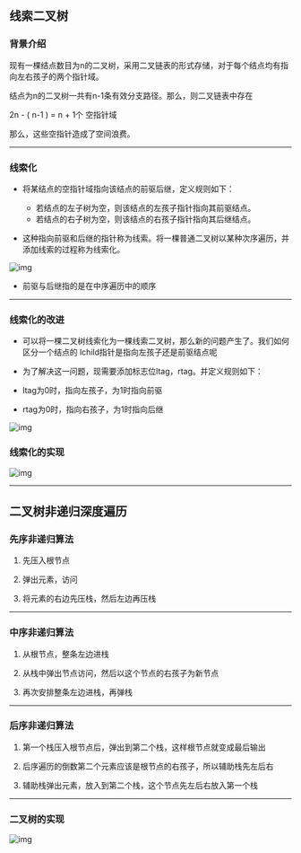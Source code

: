 ## 线索二叉树

### 背景介绍

现有一棵结点数目为n的二叉树，采⽤二叉链表的形式存储，对于每个结点均有指向左右孩子的两个指针域。

结点为n的二叉树一共有n-1条有效分支路径。那么，则二叉链表中存在

2n - ( n-1 ) = n + 1个 空指针域

那么，这些空指针造成了空间浪费。

---


### 线索化

-   将某结点的空指针域指向该结点的前驱后继，定义规则如下：
	-   若结点的左子树为空，则该结点的左孩子指针指向其前驱结点。
	-   若结点的右子树为空，则该结点的右孩子指针指向其后继结点。
    

-   这种指向前驱和后继的指针称为线索。将一棵普通二叉树以某种次序遍历，并添加线索的过程称为线索化。
    

![img](https://shinax.oss-cn-hangzhou.aliyuncs.com/202302061115669.png)

-   前驱与后继指的是在中序遍历中的顺序
    

---

### 线索化的改进

-   可以将一棵二叉树线索化为一棵线索二叉树，那么新的问题产⽣了。我们如何区分一个结点的 lchild指针是指向左孩子还是前驱结点呢
    
-   为了解决这一问题，现需要添加标志位ltag，rtag。并定义规则如下：
    

-   ltag为0时，指向左孩子，为1时指向前驱
    
-   rtag为0时，指向右孩子，为1时指向后继
    

![img](https://shinax.oss-cn-hangzhou.aliyuncs.com/202302061119934.png)

### 线索化的实现

![img](https://shinax.oss-cn-hangzhou.aliyuncs.com/202302091804589.png)

---

## 二叉树非递归深度遍历

### 先序非递归算法

1.  先压入根节点
    
2.  弹出元素，访问
    
3.  将元素的右边先压栈，然后左边再压栈
    

---

### 中序非递归算法

1.  从根节点，整条左边进栈
    
2.  从栈中弹出节点访问，然后以这个节点的右孩子为新节点
    
3.  再次安排整条左边进栈，再弹栈
    

---

### 后序非递归算法

1.  第一个栈压入根节点后，弹出到第二个栈，这样根节点就变成最后输出
    
2.  后序遍历的倒数第二个元素应该是根节点的右孩子，所以辅助栈先左后右
    
3.  辅助栈弹出元素，放入到第二个栈，这个节点先左后右放入第一个栈
    

---

### 二叉树的实现

![img](https://shinax.oss-cn-hangzhou.aliyuncs.com/202302091938118.png)